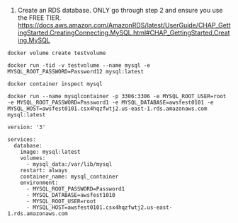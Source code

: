 1. Create an RDS database. ONLY go through step 2 and ensure you use the FREE TIER.
https://docs.aws.amazon.com/AmazonRDS/latest/UserGuide/CHAP_GettingStarted.CreatingConnecting.MySQL.html#CHAP_GettingStarted.Creating.MySQL

```
docker volume create testvolume
```

```
docker run -tid -v testvolume --name mysql -e MYSQL_ROOT_PASSWORD=Password12 mysql:latest
```

```
docker container inspect mysql
```

```
docker run --name mysqlcontainer -p 3306:3306 -e MYSQL_ROOT_USER=root -e MYSQL_ROOT_PASSWORD=Password1 -e MYSQL_DATABASE=awsfest0101 -e MYSQL_HOST=awsfest0101.csx4hqzfwtj2.us-east-1.rds.amazonaws.com mysql:latest
```

```
version: '3'

services:
  database:
    image: mysql:latest
    volumes:
      - mysql_data:/var/lib/mysql
    restart: always
    container_name: mysql_container
    environment:
      - MYSQL_ROOT_PASSWORD=Password1
      - MYSQL_DATABASE=awsfest1010
      - MYSQL_ROOT_USER=root
      - MYSQL_HOST=awsfest0101.csx4hqzfwtj2.us-east-1.rds.amazonaws.com
```